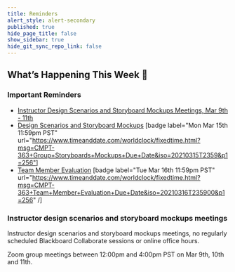 ```yaml
---
title: Reminders
alert_style: alert-secondary
published: true
hide_page_title: false
show_sidebar: true
hide_git_sync_repo_link: false
---
```


## What’s Happening This Week 💫

### Important Reminders

*   [Instructor Design Scenarios and Storyboard Mockups Meetings, Mar 9th - 11th](https://canvas.sfu.ca/calendar#view_name=month&view_start=2021-03-09)
*   [Design Scenarios and Storyboard Mockups](https://canvas.sfu.ca/courses/59869/assignments/583038) [badge label="Mon Mar 15th 11:59pm PST" url="https://www.timeanddate.com/worldclock/fixedtime.html?msg=CMPT-363+Group+Storyboards+Mockups+Due+Date&iso=20210315T2359&p1=256"]
*   [Team Member Evaluation](https://www.surveymonkey.ca/r/WFTBBDX) [badge label="Tue Mar 16th 11:59pm PST" url="https://www.timeanddate.com/worldclock/fixedtime.html?msg=CMPT-363+Team+Member+Evaluation+Due+Date&iso=20210316T235900&p1=256" /]

### Instructor design scenarios and storyboard mockups meetings

Instructor design scenarios and storyboard mockups meetings, no regularly scheduled Blackboard Collaborate sessions or online office hours.

Zoom group meetings between 12:00pm and 4:00pm PST on Mar 9th, 10th and 11th.
